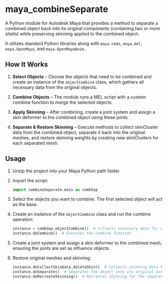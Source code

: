 # maya_combineSeparate

A Python module for Autodesk Maya that provides a method to separate a combined object back into its original components (containing two or more shells) while preserving skinning applied to the combined object.

It utilizes standard Python libraries along with `maya.cmds`, `maya.mel`, `maya.OpenMaya`, and `maya.OpenMayaAnim`.

## How It Works

1. **Select Objects** – Choose the objects that need to be combined and create an instance of the `objectCombine` class, which gathers all necessary data from the original objects.

2. **Combine Objects** – The module runs a MEL script with a custom combine function to merge the selected objects.

3. **Apply Skinning** – After combining, create a joint system and assign a skin deformer to the combined object using these joints.

4. **Separate & Restore Skinning** – Execute methods to collect skinCluster data from the combined object, separate it back into the original meshes, and restore skinning weights by creating new skinClusters for each separated mesh.

## Usage

1. Unzip the project into your Maya Python path folder.

2. Import the script:
   ```python
   import combineSeparate.main as combSep
   ```

3. Select the objects you want to combine. The first selected object will act as the base.

4. Create an instance of the `objectCombine` class and run the combine operation:
   ```python
   instance = combSep.objectCombine()  # Collects necessary data for combining and separating
   instance.doCombine()  # Executes the combine function
   ```

5. Create a joint system and assign a skin deformer to the combined mesh, ensuring the joints are set as influence objects.

6. Restore original meshes and skinning:
   ```python
   instance.doCollectSkinData_deleteSkin()  # Collects skinning data from the combined object
   instance.doSeparate()  # Separates the object into its original parts
   instance.doRecreateSkinning()  # Recreates skinning for the separated objects
   ```

